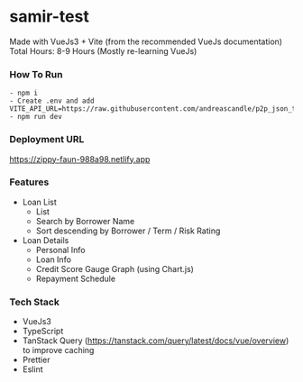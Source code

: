 # samir-test
Made with VueJs3 + Vite (from the recommended VueJs documentation)
Total Hours: 8-9 Hours (Mostly re-learning VueJs)

### How To Run
```
- npm i
- Create .env and add VITE_API_URL=https://raw.githubusercontent.com/andreascandle/p2p_json_test/main/api/json
- npm run dev
```

### Deployment URL
https://zippy-faun-988a98.netlify.app

### Features
- Loan List
	- List
	- Search by Borrower Name
	- Sort descending by Borrower / Term / Risk Rating 
- Loan Details
	- Personal Info
	- Loan Info
	- Credit Score Gauge Graph (using Chart.js)
	- Repayment Schedule

### Tech Stack
- VueJs3
- TypeScript
- TanStack Query (https://tanstack.com/query/latest/docs/vue/overview) to improve caching
- Prettier
- Eslint
